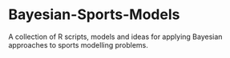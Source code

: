 # Bayesian-Sports-Models
A collection of R scripts, models and ideas for applying Bayesian approaches to sports modelling problems.
